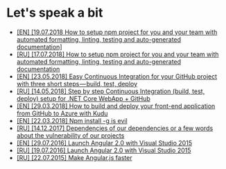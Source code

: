 # Let's speak a bit

* [[EN] [19.07.2018 How to setup npm project for you and your team with automated formatting, linting, testing and auto-generated documentation]](https://medium.com/@drag13dev/https-medium-com-drag13dev-how-to-setup-npm-project-for-you-and-your-team-a7de38e5a2f7)
* [[RU] [17.07.2018] How to setup npm project for you and your team with automated formatting, linting, testing and auto-generated documentation](https://habr.com/post/417429/)
* [[EN] [23.05.2018] Easy Continuous Integration for your GitHub project with three short steps — build, test, deploy](https://medium.com/@drag13dev/easy-continuous-integration-for-your-github-project-with-three-short-steps-build-test-deploy-2567c4091847)
* [[RU] [14.05.2018] Step by step Continuous Integration (build, test, deploy) setup for .NET Core WebApp + GitHub](https://habr.com/post/354682/)
* [[EN] [29.03.2018] How to build and deploy your front-end application from GitHub to Azure with Kudu](https://medium.com/@drag13dev/how-to-sync-your-github-repository-and-azure-40bdb564d788)
* [[EN] [22.03.2018] Npm install -g is evil](https://medium.com/@drag13dev/npm-install-g-is-evil-b07c7e3325bf)
* [[RU] [14.12.2017] Dependencies of our dependencies or a few words about the vulnerability of our projects](https://habrahabr.ru/post/344606/)
* [[EN] [29.07.2016] Launch Angular 2.0 with Visual Studio 2015](https://www.infopulse.com/blog/using-angular-2-in-visual-studio-2015-tutorial/)
* [[RU] [19.07.2016] Launch Angular 2.0 with Visual Studio 2015](https://habrahabr.ru/company/infopulse/blog/305818/)
* [[RU] [22.07.2015] Make Angular.js faster](https://habrahabr.ru/company/infopulse/blog/262389/)
